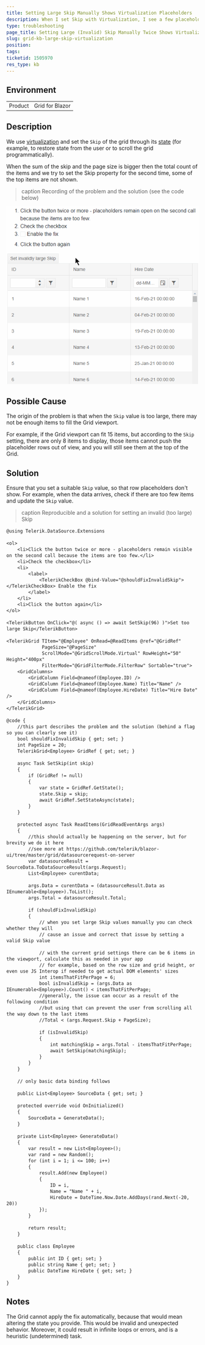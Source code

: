 ```yaml
---
title: Setting Large Skip Manually Shows Virtualization Placeholders
description: When I set Skip with Virtualization, I see a few placeholder rows and not all items shows properly
type: troubleshooting
page_title: Setting Large (Invalid) Skip Manually Twice Shows Virtualization Placeholders
slug: grid-kb-large-skip-virtualization
position: 
tags: 
ticketid: 1505970
res_type: kb
---
```


## Environment
<table>
	<tbody>
		<tr>
			<td>Product</td>
			<td>Grid for Blazor</td>
		</tr>
	</tbody>
</table>


## Description
We use [virtualization](slug:components/grid/virtual-scrolling) and set the `Skip` of the grid through its [state](slug:grid-state) (for example, to restore state from the user or to scroll the grid programmatically).

When the sum of the skip and the page size is bigger then the total count of the items and we try to set the Skip property for the second time, some of the top items are not shown.

>caption Recording of the problem and the solution (see the code below)

![Setting invalid Skip value breaks the grid virtualization appearance](images/invalid-skip.gif)

## Possible Cause
The origin of the problem is that when the `Skip` value is too large, there may not be enough items to fill the Grid viewport. 

For example, if the Grid viewport can fit 15 items, but according to the `Skip` setting, there are only 8 items to display, those items cannot push the placeholder rows out of view, and you will still see them at the top of the Grid.

## Solution
Ensure that you set a suitable `Skip` value, so that row placeholders don't show. For example, when the data arrives, check if there are too few items and update the `Skip` value.

>caption Reproducible and a solution for setting an invalid (too large) Skip

````RAZOR
@using Telerik.DataSource.Extensions

<ol>
    <li>Click the button twice or more - placeholders remain visible on the second call because the items are too few.</li>
    <li>Check the checkbox</li>
    <li>
        <label>
            <TelerikCheckBox @bind-Value="@shouldFixInvalidSkip"></TelerikCheckBox> Enable the fix
        </label>
    </li>
    <li>Click the button again</li>
</ol>

<TelerikButton OnClick="@( async () => await SetSkip(96) )">Set too large Skip</TelerikButton>

<TelerikGrid TItem="@Employee" OnRead=@ReadItems @ref="@GridRef"
             PageSize="@PageSize"
             ScrollMode="@GridScrollMode.Virtual" RowHeight="50" Height="400px"
             FilterMode="@GridFilterMode.FilterRow" Sortable="true">
    <GridColumns>
        <GridColumn Field=@nameof(Employee.ID) />
        <GridColumn Field=@nameof(Employee.Name) Title="Name" />
        <GridColumn Field=@nameof(Employee.HireDate) Title="Hire Date" />
    </GridColumns>
</TelerikGrid>

@code {
    //this part describes the problem and the solution (behind a flag so you can clearly see it)
    bool shouldFixInvalidSkip { get; set; }
    int PageSize = 20;
    TelerikGrid<Employee> GridRef { get; set; }

    async Task SetSkip(int skip)
    {
        if (GridRef != null)
        {
            var state = GridRef.GetState();
            state.Skip = skip;
            await GridRef.SetStateAsync(state);
        }
    }

    protected async Task ReadItems(GridReadEventArgs args)
    {
        //this should actually be happening on the server, but for brevity we do it here
        //see more at https://github.com/telerik/blazor-ui/tree/master/grid/datasourcerequest-on-server
        var datasourceResult = SourceData.ToDataSourceResult(args.Request);
        List<Employee> curentData;

        args.Data = curentData = (datasourceResult.Data as IEnumerable<Employee>).ToList();
        args.Total = datasourceResult.Total;

        if (shouldFixInvalidSkip)
        {
            // when you set large Skip values manually you can check whether they will
            // cause an issue and correct that issue by setting a valid Skip value

            // with the current grid settings there can be 6 items in the viewport, calculate this as needed in your app
            // for example, based on the row size and grid height, or even use JS Interop if needed to get actual DOM elements' sizes
            int itemsThatFitPerPage = 6;
            bool isInvalidSkip = (args.Data as IEnumerable<Employee>).Count() < itemsThatFitPerPage;
            //generally, the issue can occur as a result of the following condition
            //but using that can prevent the user from scrolling all the way down to the last items
            //Total < (args.Request.Skip + PageSize);

            if (isInvalidSkip)
            {
                int matchingSkip = args.Total - itemsThatFitPerPage;
                await SetSkip(matchingSkip);
            }
        }
    }

    // only basic data binding follows

    public List<Employee> SourceData { get; set; }

    protected override void OnInitialized()
    {
        SourceData = GenerateData();
    }

    private List<Employee> GenerateData()
    {
        var result = new List<Employee>();
        var rand = new Random();
        for (int i = 1; i <= 100; i++)
        {
            result.Add(new Employee()
            {
                ID = i,
                Name = "Name " + i,
                HireDate = DateTime.Now.Date.AddDays(rand.Next(-20, 20))
            });
        }

        return result;
    }

    public class Employee
    {
        public int ID { get; set; }
        public string Name { get; set; }
        public DateTime HireDate { get; set; }
    }
}
````


## Notes

The Grid cannot apply the fix automatically, because that would mean altering the state you provide. This would be invalid and unexpected behavior. Moreover, it could result in infinite loops or errors, and is a heuristic (undetermined) task.
